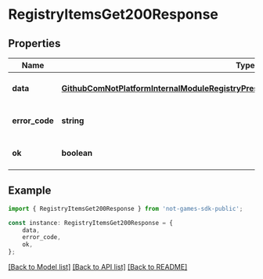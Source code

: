 # RegistryItemsGet200Response


## Properties

Name | Type | Description | Notes
------------ | ------------- | ------------- | -------------
**data** | [**GithubComNotPlatformInternalModuleRegistryPresentationItemHttpModelListItemDefResponse**](GithubComNotPlatformInternalModuleRegistryPresentationItemHttpModelListItemDefResponse.md) |  | [optional] [default to undefined]
**error_code** | **string** |  | [optional] [default to undefined]
**ok** | **boolean** |  | [optional] [default to undefined]

## Example

```typescript
import { RegistryItemsGet200Response } from 'not-games-sdk-public';

const instance: RegistryItemsGet200Response = {
    data,
    error_code,
    ok,
};
```

[[Back to Model list]](../README.md#documentation-for-models) [[Back to API list]](../README.md#documentation-for-api-endpoints) [[Back to README]](../README.md)
